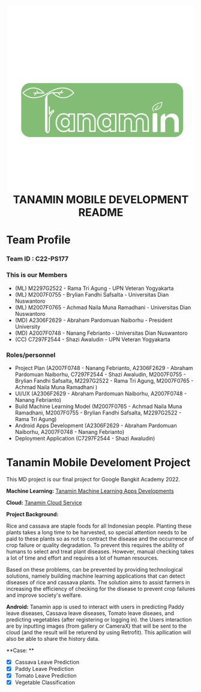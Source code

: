 <h1 align="center">
  <img align="center" src="Image/Logo Tanamin 3-01.png"  width="500"></img>
<br>
TANAMIN MOBILE DEVELOPMENT README
</h1>
<!-- <div align="center"> -->

<!-- [![ML Contributors](https://img.shields.io/github/contributors/Bangkit-Capstone-Project/ML_Structuring_Model?color=red)](#mlcontributors)
![GitHub commit activity](https://img.shields.io/github/commit-activity/m/Bangkit-Capstone-Project/ML_Structuring_Model)
![GitHub last commit](https://img.shields.io/github/last-commit/Bangkit-Capstone-Project/ML_Structuring_Model)
[![GitHub forks](https://img.shields.io/github/forks/Bangkit-Capstone-Project/ML_Structuring_Model)](https://github.com/Bangkit-Capstone-Project/ML_Structuring_Model)
</div> -->

# Team Profile

### Team ID : C22-PS177

### This is our Members

* (ML) M2297G2522 - Rama Tri Agung - UPN Veteran Yogyakarta
* (ML) M2007F0755 - Brylian Fandhi Safsalta - Universitas Dian Nuswantoro
* (ML) M2007F0765 - Achmad Naila Muna Ramadhani - Universitas Dian Nuswantoro
* (MD) A2306F2629 - Abraham Pardomuan Naiborhu - President University
* (MD) A2007F0748 - Nanang Febrianto - Universitas Dian Nuswantoro
* (CC) C7297F2544 - Shazi Awaludin  - UPN Veteran Yogyakarta

### Roles/personnel

* Project Plan (A2007F0748 - Nanang Febrianto, A2306F2629 - Abraham Pardomuan Naiborhu, C7297F2544 - Shazi Awaludin, M2007F0755 - Brylian Fandhi Safsalta, M2297G2522 - Rama Tri Agung, M2007F0765 - Achmad Naila Muna Ramadhani )
* UI/UX (A2306F2629 - Abraham Pardomuan Naiborhu, A2007F0748 - Nanang Febrianto)
* Build Machine Learning Model (M2007F0765 - Achmad Naila Muna Ramadhani, M2007F0755 - Brylian Fandhi Safsalta, M2297G2522 - Rama Tri Agung)
* Android Apps Development (A2306F2629 - Abraham Pardomuan Naiborhu, A2007F0748 - Nanang Febrianto)
* Deployment Application (C7297F2544 - Shazi Awaludin)

# Tanamin Mobile Develoment Project
This MD project is our final project for Google Bangkit Academy 2022.

**Machine Learning:**
[Tanamin Machine Learning Apps Developments](https://github.com/Bangkit-Capstone-Project/ML_Structuring_Model)

**Cloud:**
[Tanamin Cloud Service](https://github.com/DocBot-Bangkit-2021/DocBot-Cloud)

**Project Background:**

Rice and cassava are staple foods for all Indonesian people. Planting these plants takes a long time to be harvested, so special attention needs to be paid to these plants so as not to contract the disease and the occurrence of crop failure or quality degradation. To prevent this requires the ability of humans to select and treat plant diseases. However, manual checking takes a lot of time and effort and requires a lot of human resources.

Based on these problems, can be prevented by providing technological solutions, namely building machine learning applications that can detect diseases of rice and cassava plants. The solution aims to assist farmers in increasing the efficiency of checking for the disease to prevent crop failures and improve society's welfare.

**Android:**
Tanamin app is used to interact with users in predicting Paddy leave diseases, Cassava leave diseases, Tomato leave diseaes, and predicting vegetables (after registering or logging in). the Users interaction are by inputting images (from gallery or CameraX) that will be sent to the cloud (and the result will be returend by using Retrofit). This apllication will also be able to share the history data. 

**Case: **

- [x] Cassava Leave Prediction
- [x] Paddy Leave Prediction
- [x] Tomato Leave Prediction
- [x] Vegetable Classification

<!-- ## Screenshots
<p align="center">
  <img src="/misc/img/01.jpg" width="200">
  <img src="/misc/img/02.jpg" width="200">
  <img src="/misc/img/03.jpeg" width="200">
  <img src="/misc/img/04.jpg" width="200">
</p> -->
